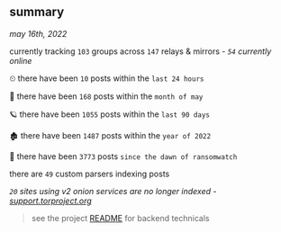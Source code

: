 
## summary
_may 16th, 2022_

currently tracking `103` groups across `147` relays & mirrors - _`54` currently online_

⏲ there have been `10` posts within the `last 24 hours`

🦈 there have been `168` posts within the `month of may`

🪐 there have been `1055` posts within the `last 90 days`

🏚 there have been `1487` posts within the `year of 2022`

🦕 there have been `3773` posts `since the dawn of ransomwatch`

there are `49` custom parsers indexing posts

_`20` sites using v2 onion services are no longer indexed - [support.torproject.org](https://support.torproject.org/onionservices/v2-deprecation/)_

> see the project [README](https://github.com/thetanz/ransomwatch#ransomwatch--) for backend technicals
